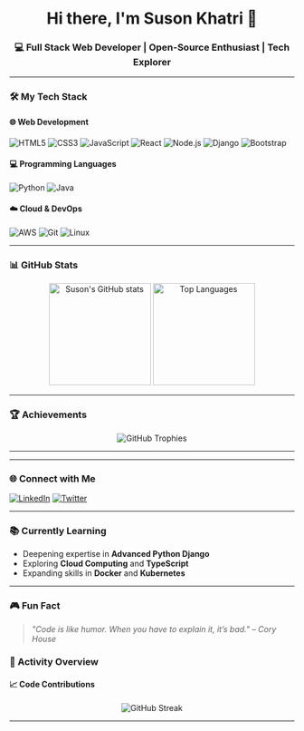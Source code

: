 <h1 align="center">Hi there, I'm Suson Khatri 👋</h1>
<h3 align="center">💻 Full Stack Web Developer | Open-Source Enthusiast | Tech Explorer</h3>

---

### 🛠️ My Tech Stack

#### 🌐 Web Development
![HTML5](https://img.shields.io/badge/HTML5-E34F26?style=flat-square&logo=html5&logoColor=white)
![CSS3](https://img.shields.io/badge/CSS3-1572B6?style=flat-square&logo=css3&logoColor=white)
![JavaScript](https://img.shields.io/badge/JavaScript-F7DF1E?style=flat-square&logo=javascript&logoColor=black)
![React](https://img.shields.io/badge/React-61DAFB?style=flat-square&logo=react&logoColor=black)
![Node.js](https://img.shields.io/badge/Node.js-339933?style=flat-square&logo=node.js&logoColor=white)
![Django](https://img.shields.io/badge/Django-092E20?style=flat-square&logo=django&logoColor=white)
![Bootstrap](https://img.shields.io/badge/Bootstrap-7952B3?style=flat-square&logo=bootstrap&logoColor=white)

#### 💻 Programming Languages
![Python](https://img.shields.io/badge/Python-3776AB?style=flat-square&logo=python&logoColor=white)
![Java](https://img.shields.io/badge/Java-007396?style=flat-square&logo=java&logoColor=white)

#### ☁️ Cloud & DevOps
![AWS](https://img.shields.io/badge/AWS-232F3E?style=flat-square&logo=amazon-aws&logoColor=white)
![Git](https://img.shields.io/badge/Git-F05032?style=flat-square&logo=git&logoColor=white)
![Linux](https://img.shields.io/badge/Linux-FCC624?style=flat-square&logo=linux&logoColor=black)

---

### 📊 GitHub Stats
<div align="center">
    <img src="https://github-readme-stats.vercel.app/api?username=KhatriSuson&show_icons=true&theme=radical" alt="Suson's GitHub stats" height="180"/>
    <img src="https://github-readme-stats.vercel.app/api/top-langs/?username=KhatriSuson&layout=compact&theme=radical" alt="Top Languages" height="180"/>
</div>

---

### 🏆 Achievements
<div align="center">
    <img src="https://github-profile-trophy.vercel.app/?username=KhatriSuson&theme=onedark&no-frame=true&column=3" alt="GitHub Trophies"/>
</div>

---



---

### 🌐 Connect with Me
[![LinkedIn](https://img.shields.io/badge/LinkedIn-0A66C2?style=flat-square&logo=linkedin&logoColor=white)](https://www.linkedin.com/in/sushan-khatri-959248259/)
[![Twitter](https://img.shields.io/badge/Twitter-1DA1F2?style=flat-square&logo=twitter&logoColor=white)](https://twitter.com/your-profile)

---

### 📚 Currently Learning
- Deepening expertise in **Advanced Python Django**
- Exploring **Cloud Computing** and **TypeScript**
- Expanding skills in **Docker** and **Kubernetes**

---

### 🎮 Fun Fact
> _"Code is like humor. When you have to explain it, it’s bad." – Cory House_


### 📝 Activity Overview

#### 📈 Code Contributions
<div align="center">
    <img src="https://github-readme-streak-stats.herokuapp.com/?user=KhatriSuson&theme=radical&hide_border=true" alt="GitHub Streak" />
</div>



<hr>

<!--
**KhatriSuson/KhatriSuson** is a ✨ special ✨ repository because its `README.md` appears on your GitHub profile. 
-->
